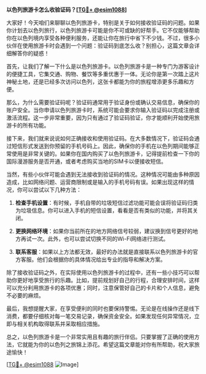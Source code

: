 **以色列旅游卡怎么收验证码？[[TG💪+ @esim1088](https://t.me/s/esim1088)]**

大家好！今天咱们来聊聊以色列旅游卡，特别是关于如何接收验证码的问题。如果你计划去以色列旅行，以色列旅游卡可能是你不可或缺的好帮手。它不仅能够帮助你在以色列境内享受各种便利服务，还能让你在旅行中省下不少钱。不过，很多小伙伴在使用旅游卡时会遇到一个问题：验证码到底怎么收？别担心，这篇文章会详细解答你的疑惑！

首先，让我们了解一下什么是以色列旅游卡。以色列旅游卡是一种专门为游客设计的便捷工具，它集交通、购物、餐饮等多重优惠于一体。无论你是第一次踏上这片神秘土地，还是已经多次访问以色列，这张卡都能为你的旅程增添更多乐趣和方便。

那么，为什么需要验证码呢？验证码通常用于验证身份或确认交易信息，确保你的账户安全。当你申请以色列旅游卡时，系统可能会要求你输入验证码以完成注册或激活流程。这一步非常重要，因为只有通过了验证码验证，你才能顺利开始使用旅游卡的所有功能。

接下来，我们就来说说如何正确接收和使用验证码。在大多数情况下，验证码会通过短信形式发送到你预留的手机号码上。因此，确保你的手机在以色列期间能够正常使用是非常关键的。如果你在国内购买了以色列旅游卡，记得提前检查一下你的国际漫游服务是否开通，或者考虑购买当地的SIM卡以便接收短信。

当然，有些小伙伴可能会遇到无法接收到验证码的情况。这种情况可能由多种原因造成，比如网络问题、运营商限制或是输入的手机号码有误。如果出现这样的情况，你可以尝试以下几种方法：

1. **检查手机设置**：有时候，手机自带的垃圾短信过滤功能可能会误将验证码归类为垃圾信息。你可以进入手机的短信设置，看看是否有类似的功能，并将其关闭。

2. **更换网络环境**：如果你当前所在的地方网络信号较弱，建议换到信号更好的地方再试一次。此外，也可以尝试切换不同的Wi-Fi网络进行测试。

3. **联系客服**：如果以上方法都无效，最好的办法就是直接联系以色列旅游卡的官方客服。他们会根据你的具体情况给出专业的指导和解决方案。

除了接收验证码之外，在实际使用以色列旅游卡的过程中，还有一些小技巧可以帮助你更好地享受旅行的乐趣。比如，提前规划好自己的行程，合理安排时间，这样可以充分利用旅游卡的各项优惠；同时，注意保管好自己的卡片和个人信息，避免不必要的麻烦。

最后，我想提醒大家，在享受便利的同时也要保持警惕。无论是在线操作还是线下消费，都要仔细核对每一笔交易记录，确保资金安全。如果发现任何异常情况，立即与相关机构取得联系并采取相应措施。

总之，以色列旅游卡是一个非常实用且有趣的旅行伴侣。只要掌握了正确的使用方法，它就能为你的以色列之旅锦上添花。希望这篇文章能对你有所帮助，祝大家旅途愉快！

[[TG💪+ @esim1088](https://t.me/s/esim1088) ![Image](https://i.postimg.cc/4NQfJmqS/Snipaste-2025-05-13-00-14-12.png)]